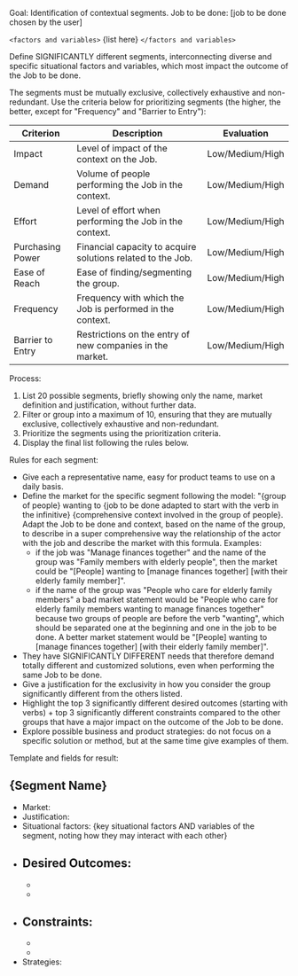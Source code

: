 Goal: Identification of contextual segments.
Job to be done: [job to be done chosen by the user]

`<factors and variables>`
{list here}
`</factors and variables>`

Define SIGNIFICANTLY different segments, interconnecting diverse and specific situational factors and variables, which most impact the outcome of the Job to be done.

The segments must be mutually exclusive, collectively exhaustive and non-redundant.
Use the criteria below for prioritizing segments (the higher, the better, except for "Frequency" and "Barrier to Entry"):

| Criterion | Description | Evaluation |
|-------------------|--------------------------------------------------------------------------------|------------|
| Impact | Level of impact of the context on the Job. | Low/Medium/High |
| Demand | Volume of people performing the Job in the context. | Low/Medium/High |
| Effort | Level of effort when performing the Job in the context. | Low/Medium/High |
| Purchasing Power | Financial capacity to acquire solutions related to the Job. | Low/Medium/High |
| Ease of Reach | Ease of finding/segmenting the group. | Low/Medium/High |
| Frequency | Frequency with which the Job is performed in the context. | Low/Medium/High |
| Barrier to Entry | Restrictions on the entry of new companies in the market. | Low/Medium/High |

Process:
1. List 20 possible segments, briefly showing only the name, market definition and justification, without further data.
2. Filter or group into a maximum of 10, ensuring that they are mutually exclusive, collectively exhaustive and non-redundant.
3. Prioritize the segments using the prioritization criteria.
4. Display the final list following the rules below.

Rules for each segment:
- Give each a representative name, easy for product teams to use on a daily basis.
- Define the market for the specific segment following the model: "{group of people} wanting to {job to be done adapted to start with the verb in the infinitive} {comprehensive context involved in the group of people}. Adapt the Job to be done and context, based on the name of the group, to describe in a super comprehensive way the relationship of the actor with the job and describe the market with this formula. Examples:
    - if the job was "Manage finances together" and the name of the group was "Family members with elderly people", then the market could be "[People] wanting to [manage finances together] [with their elderly family member]".
    - if the name of the group was "People who care for elderly family members" a bad market statement would be "People who care for elderly family members wanting to manage finances together" because two groups of people are before the verb "wanting", which should be separated one at the beginning and one in the job to be done. A better market statement would be "[People] wanting to [manage finances together] [with their elderly family member]".
- They have SIGNIFICANTLY DIFFERENT needs that therefore demand totally different and customized solutions, even when performing the same Job to be done.
- Give a justification for the exclusivity in how you consider the group significantly different from the others listed.
- Highlight the top 3 significantly different desired outcomes (starting with verbs) + top 3 significantly different constraints compared to the other groups that have a major impact on the outcome of the Job to be done.
- Explore possible business and product strategies: do not focus on a specific solution or method, but at the same time give examples of them.

Template and fields for result:
## {Segment Name}
- Market:
- Justification:
- Situational factors: {key situational factors AND variables of the segment, noting how they may interact with each other}
- Desired Outcomes: 
    - 
    - 
    - 
- Constraints:
    - 
    - 
    - 
- Strategies:
